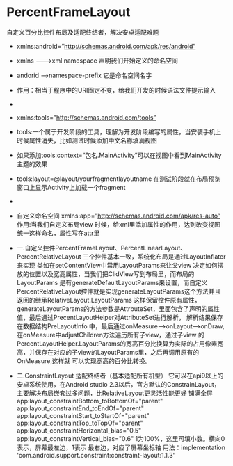 # PercentFrameLayout
自定义百分比控件布局及适配终结者，解决安卓适配难题

 * xmlns:android=”http://schemas.android.com/apk/res/android”
 *  xmlns --->xml namespace  声明我们开始定义的命名空间
 *  andorid -->namespace-prefix 它是命名空间名字
 *  作用：相当于程序中的URI固定不变，给我们开发的时候语法文件提示输入
 *
 * xmlns:tools=”http://schemas.android.com/tools”
 * tools:一个属于开发阶段的工具，理解为开发阶段编写的属性，当安装手机上时候属性消失，比如测试时候添加中文名称填满视图
 * 如果添加tools:context=”包名.MainActivity”可以在视图中看到MainActivity主题的效果
 * tools:layout=@layout/yourfragmentlayoutname  在测试阶段就在布局预览窗口上显示Activity上加载一个fragment
 *
 * 自定义命名空间  xmlns:app=”http://schemas.android.com/apk/res-auto”
  作用:当我们自定义布局view 时候，给xml里添加属性的作用，达到改变视图 统一这样命名，属性写在attr里
 
 * 一.自定义控件PercentFrameLayout、PercentLinearLayout、PercentRelativeLayout 三个控件基本一致，系统化布局是通过LayoutInflater来实现
 类如在setContentView中常用LayoutParams来让父view 决定如何摆放的位置以及宽高属性，当我们把ClidView写到布局里，而布局的LayoutParams
 是有generateDefaultLayoutParams来设置，而自定义PercentRelativeLayout控件就是实现generateLayoutParams这个方法并且返回的继承RelativeLayout.LayoutParams
 这样保留控件原有属性， generateLayoutParams的方法参数是AttrbuteSet，里面包含了声明的属性值，最后通过PrecentLayoutHelper对AttributeSet进行解析，
  解析结果保存在数据结构PreLayoutInfo 中，最后通过onMeasure-->onLayout-->onDraw,在onMeasure中adjustChildren方法遍历所有子view，通过子view 的
  PercentLayoutHelper.LayoutParams的宽高百分比换算为实际的占用像素宽高，并保存在对应的子view的LayoutParams里，之后再调用原有的OnMeasure,这样就
  可以实现宽高的百分比转换。
 * 二.ConstraintLayout 适配终结者（基本适配所有机型）
  它可以在api9以上的安卓系统使用，在Android studio 2.3以后，官方默认的ConstrainLayout，主要解决布局嵌套过多问题，比RelativeLayout更灵活性能更好
  铺满全屏 
  app:layout_constraintBottom_toBottomOf="parent"
  app:layout_constraintEnd_toEndOf="parent"
  app:layout_constraintStart_toStartOf="parent"
  app:layout_constraintTop_toTopOf="parent"
  app:layout_constraintHorizontal_bias="0.5" app:layout_constraintVertical_bias="0.6"  1为100%，这里可填小数。横向0表示，屏幕最左边，1表示     最右边，对应了屏幕坐标轴
  用法：implementation 'com.android.support.constraint:constraint-layout:1.1.3'
 


